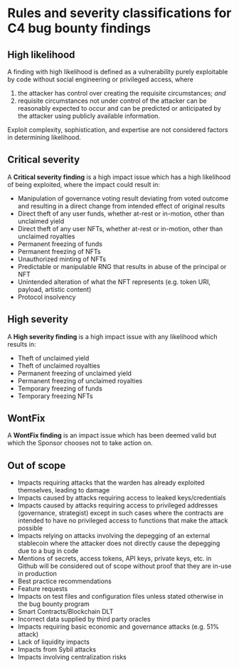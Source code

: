# Rules and severity classifications for C4 bug bounty findings

## High likelihood

A finding with high likelihood is defined as a vulnerability purely exploitable by code without social engineering or privileged access, where 
1. the attacker has control over creating the requisite circumstances; *and* 
2. requisite circumstances not under control of the attacker can be reasonably expected to occur and can be predicted or anticipated by the attacker using publicly available information. 

Exploit complexity, sophistication, and expertise are not considered factors in determining likelihood.

## Critical severity
A **Critical severity finding** is a high impact issue which has a high likelihood of being exploited, where the impact could result in:
- Manipulation of governance voting result deviating from voted outcome and resulting in a direct change from intended effect of original results
- Direct theft of any user funds, whether at-rest or in-motion, other than unclaimed yield
- Direct theft of any user NFTs, whether at-rest or in-motion, other than unclaimed royalties
- Permanent freezing of funds
- Permanent freezing of NFTs
- Unauthorized minting of NFTs
- Predictable or manipulable RNG that results in abuse of the principal or NFT
- Unintended alteration of what the NFT represents (e.g. token URI, payload, artistic content)
- Protocol insolvency

## High severity
A **High severity finding** is a high impact issue with any likelihood which results in:
- Theft of unclaimed yield
- Theft of unclaimed royalties
- Permanent freezing of unclaimed yield
- Permanent freezing of unclaimed royalties
- Temporary freezing of funds
- Temporary freezing NFTs

## WontFix
A **WontFix finding** is an impact issue which has been deemed valid but which the Sponsor chooses not to take action on.

## Out of scope
- Impacts requiring attacks that the warden has already exploited themselves, leading to damage
- Impacts caused by attacks requiring access to leaked keys/credentials
- Impacts caused by attacks requiring access to privileged addresses (governance, strategist) except in such cases where the contracts are intended to have no privileged access to functions that make the attack possible
- Impacts relying on attacks involving the depegging of an external stablecoin where the attacker does not directly cause the depegging due to a bug in code
- Mentions of secrets, access tokens, API keys, private keys, etc. in Github will be considered out of scope without proof that they are in-use in production
- Best practice recommendations
- Feature requests
- Impacts on test files and configuration files unless stated otherwise in the bug bounty program
- Smart Contracts/Blockchain DLT
- Incorrect data supplied by third party oracles
- Impacts requiring basic economic and governance attacks (e.g. 51% attack)
- Lack of liquidity impacts
- Impacts from Sybil attacks
- Impacts involving centralization risks
